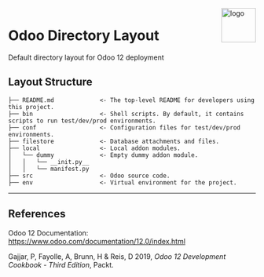 <img src="https://odoocdn.com/openerp_website/static/src/img/assets/svg/odoo_logo.svg" alt="logo" align="right" height="70"/>

# Odoo Directory Layout
Default directory layout for Odoo 12 deployment

## Layout Structure

    ├── README.md             <- The top-level README for developers using this project.
    ├── bin                   <- Shell scripts. By default, it contains scripts to run test/dev/prod environments.
    ├── conf                  <- Configuration files for test/dev/prod environments.   
    ├── filestore             <- Database attachments and files.
    ├── local                 <- Local addon modules.
    │   └── dummy             <- Empty dummy addon module.
    │   │   └── __init.py__ 
    │   │   └── manifest.py  
    ├── src                   <- Odoo source code.
    ├── env                   <- Virtual environment for the project.

--------

## References
Odoo 12 Documentation: <https://www.odoo.com/documentation/12.0/index.html>

Gajjar, P, Fayolle, A, Brunn, H & Reis, D 2019, *Odoo 12 Development Cookbook - Third Edition*, Packt. 
